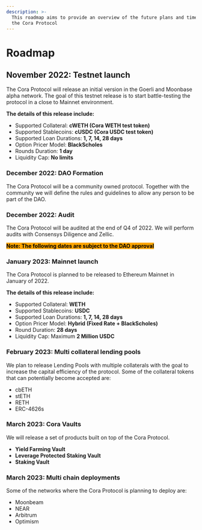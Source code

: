 ```yaml
---
description: >-
  This roadmap aims to provide an overview of the future plans and timelines of
  the Cora Protocol
---
```


# Roadmap

## November 2022: Testnet launch

The Cora Protocol will release an initial version in the Goerli and Moonbase alpha network. The goal of this testnet release is to start battle-testing the protocol in a close to Mainnet environment.

**The details of this release include:**

* Supported Collateral: **cWETH (Cora WETH test token)**
* Supported Stablecoins: **cUSDC (Cora USDC test token)**
* Supported Loan Durations: **1, 7, 14, 28 days**
* Option Pricer Model: **BlackScholes**
* Rounds Duration: **1 day**
* Liquidity Cap: **No limits**

### December 2022: DAO Formation

The Cora Protocol will be a community owned protocol. Together with the community we will define the rules  and guidelines to allow any person to be part of the DAO.

### December 2022: Audit

The Cora Protocol will be audited at the end of Q4 of 2022. We will perform audits with Consensys Diligence and Zellic.

<mark style="background-color:orange;">**Note: The following dates are subject to the DAO approval**</mark>

### January 2023: Mainnet launch

The Cora Protocol is planned to be released to Ethereum Mainnet in January of 2022.

**The details of this release include:**

* Supported Collateral: **WETH**
* Supported Stablecoins: **USDC**
* Supported Loan Durations: **1, 7, 14, 28 days**
* Option Pricer Model: **Hybrid (Fixed Rate + BlackScholes)**
* Round Duration: **28 days**
* Liquidity Cap: Maximum **2 Million USDC**

### February **2023: Multi collateral lending pools**

We plan to release Lending Pools with multiple collaterals with the goal to increase the capital efficiency of the protocol. Some of the collateral tokens that can potentially become accepted are:

* cbETH
* stETH
* RETH
* ERC-4626s

### March 2023: Cora Vaults

We will release a set of products built on top of the Cora Protocol.

* **Yield Farming Vault**
* **Leverage Protected Staking Vault**
* **Staking Vault**

### March 2023: Multi chain deployments

Some of the networks where the Cora Protocol is planning to deploy are:

* Moonbeam
* NEAR
* Arbitrum
* Optimism
